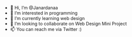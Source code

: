 - 👋 Hi, I’m @Janardanaa
- 👀 I’m interested in programming
- 🌱 I’m currently learning web design
- 💞️ I’m looking to collaborate on Web Design Mini Project
- 📫 You can reach me via Twitter :)

<!---
Janardanaa/Janardanaa is a ✨ special ✨ repository because its `README.md` (this file) appears on your GitHub profile.
You can click the Preview link to take a look at your changes.
--->
